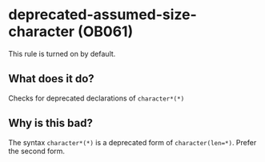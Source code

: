 # deprecated-assumed-size-character (OB061)
This rule is turned on by default.

## What does it do?
Checks for deprecated declarations of `character*(*)`

## Why is this bad?
The syntax `character*(*)` is a deprecated form of `character(len=*)`. Prefer the
second form.